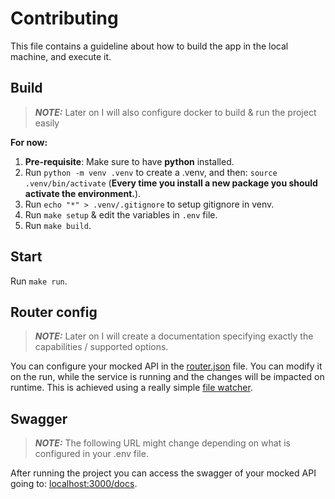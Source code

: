 # Contributing

This file contains a guideline about how to build the app in the local machine, and execute it.

## Build

> **_NOTE:_**  Later on I will also configure docker to build & run the project easily

**For now:**

1) **Pre-requisite**: Make sure to have **python** installed.
2) Run `python -m venv .venv` to create a .venv, and then: `source .venv/bin/activate` (**Every time you install a new package you should activate the environment.**).
3) Run `echo "*" > .venv/.gitignore` to setup gitignore in venv.
4) Run `make setup` & edit the variables in `.env` file.
5) Run `make build`.


## Start

Run `make run`.

## Router config

> **_NOTE:_**  Later on I will create a documentation specifying exactly the capabilities / supported options.

You can configure your mocked API in the [router.json](./router.json) file.
You can modify it on the run, while the service is running and the changes will be impacted on runtime. This is achieved using a really simple [file watcher](./src/watcher.py).

## Swagger

> **_NOTE:_**  The following URL might change depending on what is configured in your .env file.

After running the project you can access the swagger of your mocked API going to: [localhost:3000/docs](localhost:3000/docs).